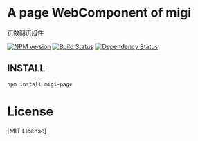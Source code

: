 # A page WebComponent of migi

页数翻页组件

[![NPM version](https://badge.fury.io/js/migi.png)](https://npmjs.org/package/migi-city)
[![Build Status](https://travis-ci.org/migijs/migi.svg?branch=master)](https://travis-ci.org/migijs/migi-city)
[![Dependency Status](https://david-dm.org/migijs/migi.png)](https://david-dm.org/migijs/migi-city)

## INSTALL
```
npm install migi-page
```

# License
[MIT License]

